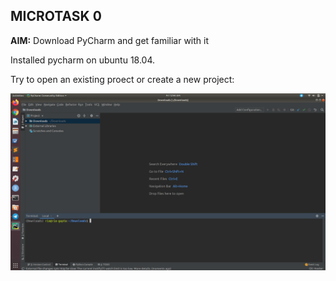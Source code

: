 ## MICROTASK 0

**AIM:** Download PyCharm and get familiar with it 

Installed pycharm on ubuntu 18.04.

Try to open an existing proect or create a new project:

![Image description](https://github.com/ria18405/Microtasks/blob/master/Microtask0/pycharmsetup.png)
